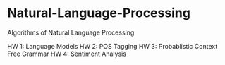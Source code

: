 # Natural-Language-Processing
Algorithms of Natural Language Processing 

HW 1: Language Models
HW 2: POS Tagging
HW 3: Probablistic Context Free Grammar
HW 4: Sentiment Analysis
